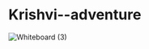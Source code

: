 # Krishvi--adventure

![Whiteboard (3)](https://user-images.githubusercontent.com/43928250/134824246-246b74d8-a3b6-4f0d-a9d8-4de0dd278990.png)
